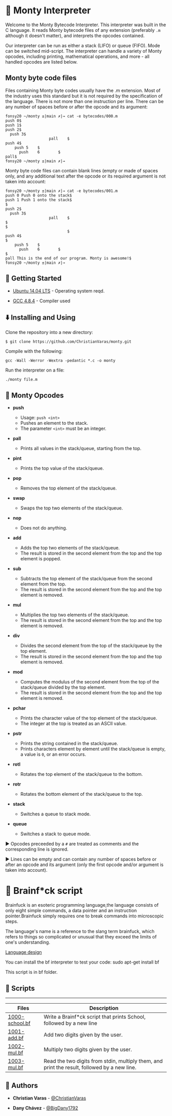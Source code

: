 # :snake: Monty Interpreter

Welcome to the Monty Bytecode Interpreter. This interpreter was built in the C language. It reads Monty bytecode files of any extension (preferably `.m` although it doesn't matter), and interprets the opcodes contained.

Our interpreter can be run as either a stack (LIFO) or queue (FIFO). Mode can be switched mid-script. The interpreter can handle a variety of Monty opcodes, including printing, mathematical operations, and more - all handled opcodes are listed below.

## Monty byte code files

Files containing Monty byte codes usually have the .m extension. Most of the industry uses this standard but it is not required by the specification of the language. There is not more than one instruction per line. There can be any number of spaces before or after the opcode and its argument:
```
fonsy20 ~/monty ±|main ✗|→ cat -e bytecodes/000.m
push 0$
push 1$
push 2$
  push 3$
                   pall    $
push 4$
    push 5    $
      push    6        $
pall$
fonsy20 ~/monty ±|main ✗|→
```
Monty byte code files can contain blank lines (empty or made of spaces only, and any additional text after the opcode or its required argument is not taken into account:
```
fonsy20 ~/monty ±|main ✗|→ cat -e bytecodes/001.m
push 0 Push 0 onto the stack$
push 1 Push 1 onto the stack$
$
push 2$
  push 3$
                   pall    $
$
$
                           $
push 4$
$
    push 5    $
      push    6        $
$
pall This is the end of our program. Monty is awesome!$
fonsy20 ~/monty ±|main ✗|→
```

## :running: Getting Started

* [Ubuntu 14.04 LTS](http://releases.ubuntu.com/14.04/) - Operating system reqd.

* [GCC 4.8.4](https://gcc.gnu.org/gcc-4.8/) - Compiler used
## :arrow_down: Installing and Using

Clone the repository into a new directory:

```
$ git clone https://github.com/ChristianVaras/monty.git
```
Compile with the following:

```
gcc -Wall -Werror -Wextra -pedantic *.c -o monty
```

Run the interpreter on a file:

```
./monty file.m
```


## :wrench: Monty Opcodes

* **push**
  * Usage: `push <int>`
  * Pushes an element to the stack.
  * The parameter `<int>` must be an integer.

* **pall**
  * Prints all values in the stack/queue, starting from the top.

* **pint**
  * Prints the top value of the stack/queue.

* **pop**
  * Removes the top element of the stack/queue.

* **swap**
  * Swaps the top two elements of the stack/queue.

* **nop**
  * Does not do anything.

* **add**
  * Adds the top two elements of the stack/queue.
  * The result is stored in the second element from the top and the top element is popped.

* **sub**
  * Subtracts the top element of the stack/queue from the second element from the top.
  * The result is stored in the second element from the top and the top element is removed.

* **mul**
  * Multiplies the top two elements of the stack/queue.
  * The result is stored in the second element from the top and the top element is removed.

* **div**
  * Divides the second element from the top of the stack/queue by the top element.
  * The result is stored in the second element from the top and the top element is removed.

* **mod**
  * Computes the modulus of the second element from the top of the stack/queue divided by the top element.
  * The result is stored in the second element from the top and the top element is removed.

* **pchar**
  * Prints the character value of the top element of the stack/queue.
  * The integer at the top is treated as an ASCII value.

* **pstr**
  * Prints the string contained in the stack/queue.
  * Prints characters element by element until the stack/queue is empty, a value is `0`, or an error occurs.

* **rotl**
  * Rotates the top element of the stack/queue to the bottom.

* **rotr**
  * Rotates the bottom element of the stack/queue to the top.

* **stack**
  * Switches a queue to stack mode.

* **queue**
  * Switches a stack to queue mode.

:arrow_forward: Opcodes preceeded by a `#` are treated as comments and the corresponding line is ignored.

:arrow_forward: Lines can be empty and can contain any number of spaces before or after an opcode and its argument (only the first opcode and/or argument is taken into account).

# 🧠​ Brainf*ck script

Brainfuck is an esoteric programming language,the language consists of only eight simple commands, a data pointer and an instruction pointer.Brainfuck simply requires one to break commands into microscopic steps.

The language's name is a reference to the slang term brainfuck, which refers to things so complicated or unusual that they exceed the limits of one's understanding.

[Language design](https://en.wikipedia.org/wiki/Brainfuck)

You can install the bf interpreter to test your code: sudo apt-get install bf

This script is in bf folder.

## :pencil: Scripts
---

| Files | Description                    |
| ------------- | ------------------------------ |
| [1000-school.bf](https://github.com/ChristianVaras/monty/blob/main/bf/1000-school.bf "1000-school.bf")      | Write a Brainf*ck script that prints School, followed by a new line |
| [1001-add.bf](https://github.com/ChristianVaras/monty/blob/main/bf/1001-add.bf "1001-add.bf")      | Add two digits given by the user.|
| [1002-mul.bf](https://github.com/ChristianVaras/monty/blob/main/bf/1002-mul.bf "1002-mul.bf")      | Multiply two digits given by the user.|
| [1003-mul.bf](https://github.com/ChristianVaras/monty/blob/main/bf/1003-mul.bf "1003-mul.bf")      | Read the two digits from stdin, multiply them, and print the result, followed by a new line.|

## :blue_book: Authors

* **Christian Varas** - [@ChristianVaras](https://github.com/ChristianVaras)

* **Dany Chávez** - [@BigDany1792](https://github.com/BigDany1792)
